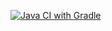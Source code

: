 [![Java CI with Gradle](https://github.com/anaruw/sql_backendVSfrontend/actions/workflows/gradle.yml/badge.svg)](https://github.com/anaruw/sql_backendVSfrontend/actions/workflows/gradle.yml)

